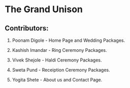 # The Grand Unison
## Contributors:
1. Poonam Digole - Home Page and Wedding Packages.

2. Kashish  Imandar - Ring Ceremony Packages.

3. Vivek Shejole - Haldi Ceremony Packages.

4. Sweta Pund - Receiption Ceremony Packages.

5. Yogita Shete - About us and Contact Page.
